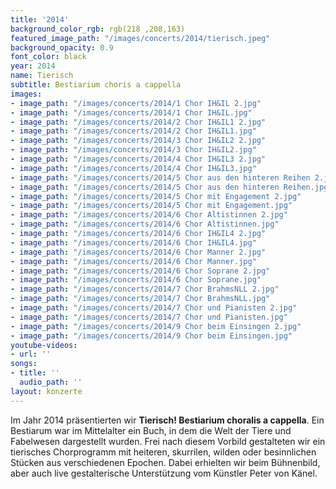 ```yaml
---
title: '2014'
background_color_rgb: rgb(218 ,208,163)
featured_image_path: "/images/concerts/2014/tierisch.jpeg"
background_opacity: 0.9
font_color: black
year: 2014
name: Tierisch
subtitle: Bestiarium choris a cappella
images:
- image_path: "/images/concerts/2014/1 Chor IH&IL 2.jpg"
- image_path: "/images/concerts/2014/1 Chor IH&IL.jpg"
- image_path: "/images/concerts/2014/2 Chor IH&IL1 2.jpg"
- image_path: "/images/concerts/2014/2 Chor IH&IL1.jpg"
- image_path: "/images/concerts/2014/3 Chor IH&IL2 2.jpg"
- image_path: "/images/concerts/2014/3 Chor IH&IL2.jpg"
- image_path: "/images/concerts/2014/4 Chor IH&IL3 2.jpg"
- image_path: "/images/concerts/2014/4 Chor IH&IL3.jpg"
- image_path: "/images/concerts/2014/5 Chor aus den hinteren Reihen 2.jpg"
- image_path: "/images/concerts/2014/5 Chor aus den hinteren Reihen.jpg"
- image_path: "/images/concerts/2014/5 Chor mit Engagement 2.jpg"
- image_path: "/images/concerts/2014/5 Chor mit Engagement.jpg"
- image_path: "/images/concerts/2014/6 Chor Altistinnen 2.jpg"
- image_path: "/images/concerts/2014/6 Chor Altistinnen.jpg"
- image_path: "/images/concerts/2014/6 Chor IH&IL4 2.jpg"
- image_path: "/images/concerts/2014/6 Chor IH&IL4.jpg"
- image_path: "/images/concerts/2014/6 Chor Manner 2.jpg"
- image_path: "/images/concerts/2014/6 Chor Manner.jpg"
- image_path: "/images/concerts/2014/6 Chor Soprane 2.jpg"
- image_path: "/images/concerts/2014/6 Chor Soprane.jpg"
- image_path: "/images/concerts/2014/7 Chor BrahmsNLL 2.jpg"
- image_path: "/images/concerts/2014/7 Chor BrahmsNLL.jpg"
- image_path: "/images/concerts/2014/7 Chor und Pianisten 2.jpg"
- image_path: "/images/concerts/2014/7 Chor und Pianisten.jpg"
- image_path: "/images/concerts/2014/9 Chor beim Einsingen 2.jpg"
- image_path: "/images/concerts/2014/9 Chor beim Einsingen.jpg"
youtube-videos:
- url: ''
songs:
- title: ''
  audio_path: ''
layout: konzerte
---
```


Im Jahr 2014 pr&auml;sentierten wir **Tierisch! Bestiarium choralis a cappella**. Ein Bestiarum war im Mittelalter ein Buch, in dem die Welt der Tiere und Fabelwesen dargestellt wurden. Frei nach diesem Vorbild gestalteten wir ein tierisches Chorprogramm mit heiteren, skurrilen, wilden oder besinnlichen St&uuml;cken aus verschiedenen Epochen. Dabei erhielten wir beim B&uuml;hnenbild, aber auch live gestalterische Unterst&uuml;tzung vom K&uuml;nstler Peter von K&auml;nel.